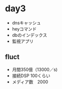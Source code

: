 # day3
- dnsキャッシュ
- heyコマンド
- dbのインデックス
- 監視アプリ

## fluct
- 月間350億（13000／s)
- 接続DSP 100くらい
- メディア数　2000
